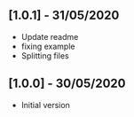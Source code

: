 ## [1.0.1] - 31/05/2020

- Update readme
- fixing example
- Splitting files

## [1.0.0] - 30/05/2020

- Initial version
